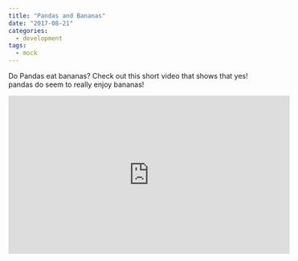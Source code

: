 ```yaml
---
title: "Pandas and Bananas"
date: "2017-08-21"
categories:
  - development
tags:
  - mock
---
```


Do Pandas eat bananas? Check out this short video that shows that yes! pandas do seem to really enjoy bananas!

<iframe width="560" height="315" src="https://www.youtube.com/embed/4SZl1r2O_bY" frameborder="0" allowfullscreen></iframe>